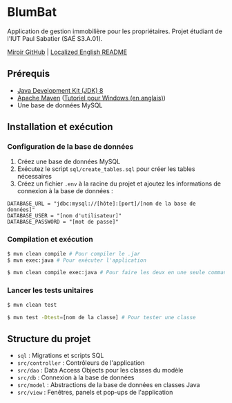 # BlumBat

Application de gestion immobilière pour les propriétaires. Projet étudiant de l'IUT Paul Sabatier (SAÉ S3.A.01).

[Miroir GitHub](https://github.com/Clembs/BlumBat) | [Localized English README](README-en.md)

## Prérequis

- [Java Development Kit (JDK) 8](https://adoptium.net/temurin/releases/?version=8)
- [Apache Maven](https://maven.apache.org/download.cgi) ([Tutoriel pour Windows (en anglais)](https://phoenixnap.com/kb/install-maven-windows))
- Une base de données MySQL

## Installation et exécution

### Configuration de la base de données

1. Créez une base de données MySQL
2. Exécutez le script `sql/create_tables.sql` pour créer les tables nécessaires
3. Créez un fichier `.env` à la racine du projet et ajoutez les informations de connexion à la base de données :
<!-- TODO: ajouter un fichier SQL pour seed la base de données -->

```properties
DATABASE_URL = "jdbc:mysql://[hôte]:[port]/[nom de la base de données]"
DATABASE_USER = "[nom d'utilisateur]"
DATABASE_PASSWORD = "[mot de passe]"
```

### Compilation et exécution

```bash
$ mvn clean compile # Pour compiler le .jar
$ mvn exec:java # Pour exécuter l'application

$ mvn clean compile exec:java # Pour faire les deux en une seule commande
```

### Lancer les tests unitaires

```bash
$ mvn clean test

$ mvn test -Dtest=[nom de la classe] # Pour tester une classe
```

## Structure du projet

- `sql` : Migrations et scripts SQL
- `src/controller` : Contrôleurs de l'application
- `src/dao` : Data Access Objects pour les classes du modèle
- `src/db` : Connexion à la base de données
- `src/model` : Abstractions de la base de données en classes Java
- `src/view` : Fenêtres, panels et pop-ups de l'application

